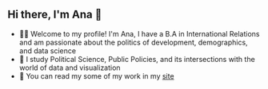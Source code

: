 ## Hi there, I'm Ana 👋

- ✌🏼 Welcome to my profile! I'm Ana, I have a B.A in International Relations and am passionate about the politics of development, demographics, and data science 
- 🌱 I study Political Science, Public Policies, and its intersections with the world of data and visualization 
- 💬 You can read my some of my work in my [site](https://anabodevan.github.io/)
